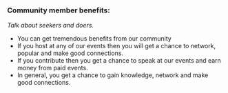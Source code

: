 ### Community member benefits:
*Talk about seekers and doers.*
* You can get tremendous benefits from our community
* If you host at any of our events then you will get a chance to network, popular and make good connections.
* If you contribute then you get a chance to speak at our events and earn money from paid events.
* In general, you get a chance to gain knowledge, network and make good connections.
